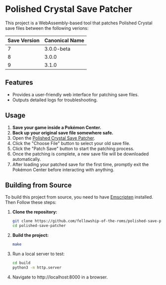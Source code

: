 # Polished Crystal Save Patcher

This project is a WebAssembly-based tool that patches Polished Crystal save files between the following verions:

| Save Version | Canonical Name |
|--------------|----------------|
| 7            | 3.0.0-beta     |
| 8            | 3.0.0          |
| 9            | 3.1.0          |

## Features

- Provides a user-friendly web interface for patching save files.
- Outputs detailed logs for troubleshooting.

## Usage

1. **Save your game inside a Pokémon Center.**
2. **Back up your original save file somewhere safe.**
3. Open the [Polished Crystal Save Patcher](https://fellowship-of-the-roms.github.io/polished-save-patcher/).
4. Click the "Choose File" button to select your old save file.
5. Click the "Patch Save" button to start the patching process.
6. Once the patching is complete, a new save file will be downloaded automatically.
7. After loading your patched save for the first time, promptly exit the Pokémon Center before interacting with anything.

## Building from Source

To build this project from source, you need to have [Emscripten](https://emscripten.org/) installed.
Then Follow these steps:

1. **Clone the repository:**
   ```sh
   git clone https://github.com/fellowship-of-the-roms/polished-save-patcher.git
   cd polished-save-patcher
   ```

2. **Build the project:**
   ```sh
   make
   ```

3. Run a local server to test:
   ```sh
   cd build
   python3 -m http.server
   ```

4. Navigate to http://localhost:8000 in a browser.
